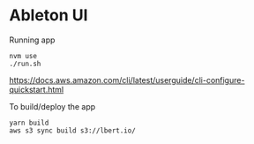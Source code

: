 # Ableton UI

Running app
```
nvm use
./run.sh
```

https://docs.aws.amazon.com/cli/latest/userguide/cli-configure-quickstart.html

To build/deploy the app
```
yarn build
aws s3 sync build s3://lbert.io/
```
